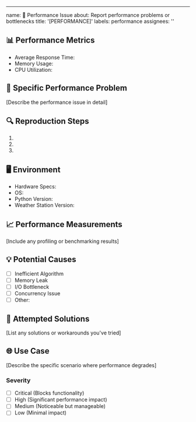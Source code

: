---
name: 🚀 Performance Issue
about: Report performance problems or bottlenecks
title: '[PERFORMANCE]'
labels: performance
assignees: ''

## 📊 Performance Metrics
- Average Response Time: 
- Memory Usage: 
- CPU Utilization: 

## 🐢 Specific Performance Problem
[Describe the performance issue in detail]

## 🔍 Reproduction Steps
1. 
2. 
3. 

## 🖥️ Environment
- Hardware Specs: 
- OS: 
- Python Version: 
- Weather Station Version: 

## 📈 Performance Measurements
[Include any profiling or benchmarking results]

## 💡 Potential Causes
- [ ] Inefficient Algorithm
- [ ] Memory Leak
- [ ] I/O Bottleneck
- [ ] Concurrency Issue
- [ ] Other: 

## 🧪 Attempted Solutions
[List any solutions or workarounds you've tried]

## 🌐 Use Case
[Describe the specific scenario where performance degrades]

### Severity
- [ ] Critical (Blocks functionality)
- [ ] High (Significant performance impact)
- [ ] Medium (Noticeable but manageable)
- [ ] Low (Minimal impact)

